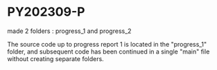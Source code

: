 # PY202309-P

made 2 folders : progress_1 and progress_2

The source code up to progress report 1 is located in the "progress_1" folder,
and subsequent code has been continued in a single "main" file without creating separate folders.
